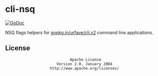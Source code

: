# cli-nsq

[![GoDoc](https://godoc.org/github.com/crackcomm/cli-nsq?status.svg)](https://godoc.org/github.com/crackcomm/cli-nsq)

NSQ flags helpers for [gopkg.in/urfave/cli.v2](https://gopkg.in/urfave/cli.v2) command line applications.

## License

                                 Apache License
                           Version 2.0, January 2004
                        http://www.apache.org/licenses/
